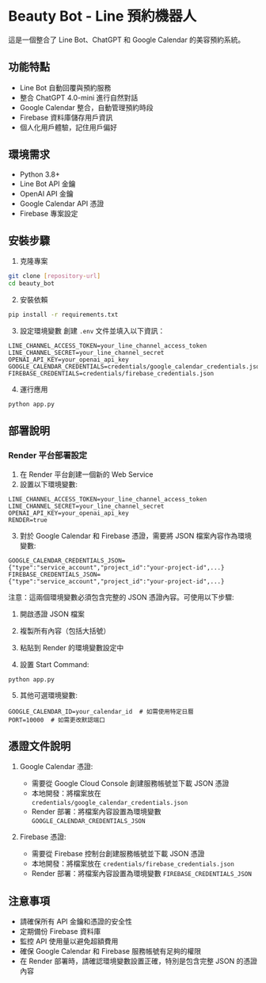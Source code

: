 # Beauty Bot - Line 預約機器人

這是一個整合了 Line Bot、ChatGPT 和 Google Calendar 的美容預約系統。

## 功能特點

- Line Bot 自動回覆與預約服務
- 整合 ChatGPT 4.0-mini 進行自然對話
- Google Calendar 整合，自動管理預約時段
- Firebase 資料庫儲存用戶資訊
- 個人化用戶體驗，記住用戶偏好

## 環境需求

- Python 3.8+
- Line Bot API 金鑰
- OpenAI API 金鑰
- Google Calendar API 憑證
- Firebase 專案設定

## 安裝步驟

1. 克隆專案
```bash
git clone [repository-url]
cd beauty_bot
```

2. 安裝依賴
```bash
pip install -r requirements.txt
```

3. 設定環境變數
創建 `.env` 文件並填入以下資訊：
```
LINE_CHANNEL_ACCESS_TOKEN=your_line_channel_access_token
LINE_CHANNEL_SECRET=your_line_channel_secret
OPENAI_API_KEY=your_openai_api_key
GOOGLE_CALENDAR_CREDENTIALS=credentials/google_calendar_credentials.json
FIREBASE_CREDENTIALS=credentials/firebase_credentials.json
```

4. 運行應用
```bash
python app.py
```

## 部署說明

### Render 平台部署設定

1. 在 Render 平台創建一個新的 Web Service
2. 設置以下環境變數:

```
LINE_CHANNEL_ACCESS_TOKEN=your_line_channel_access_token
LINE_CHANNEL_SECRET=your_line_channel_secret
OPENAI_API_KEY=your_openai_api_key
RENDER=true
```

3. 對於 Google Calendar 和 Firebase 憑證，需要將 JSON 檔案內容作為環境變數:

```
GOOGLE_CALENDAR_CREDENTIALS_JSON={"type":"service_account","project_id":"your-project-id",...} 
FIREBASE_CREDENTIALS_JSON={"type":"service_account","project_id":"your-project-id",...}
```

注意：這兩個環境變數必須包含完整的 JSON 憑證內容。可使用以下步驟:
1. 開啟憑證 JSON 檔案
2. 複製所有內容（包括大括號）
3. 粘貼到 Render 的環境變數設定中

4. 設置 Start Command:
```
python app.py
```

5. 其他可選環境變數:
```
GOOGLE_CALENDAR_ID=your_calendar_id  # 如需使用特定日曆
PORT=10000  # 如需更改默認端口
```

## 憑證文件說明

1. Google Calendar 憑證:
   - 需要從 Google Cloud Console 創建服務帳號並下載 JSON 憑證
   - 本地開發：將檔案放在 `credentials/google_calendar_credentials.json`
   - Render 部署：將檔案內容設置為環境變數 `GOOGLE_CALENDAR_CREDENTIALS_JSON`

2. Firebase 憑證:
   - 需要從 Firebase 控制台創建服務帳號並下載 JSON 憑證
   - 本地開發：將檔案放在 `credentials/firebase_credentials.json`
   - Render 部署：將檔案內容設置為環境變數 `FIREBASE_CREDENTIALS_JSON`

## 注意事項

- 請確保所有 API 金鑰和憑證的安全性
- 定期備份 Firebase 資料庫
- 監控 API 使用量以避免超額費用
- 確保 Google Calendar 和 Firebase 服務帳號有足夠的權限
- 在 Render 部署時，請確認環境變數設置正確，特別是包含完整 JSON 的憑證內容 